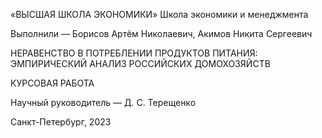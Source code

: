 «ВЫСШАЯ ШКОЛА ЭКОНОМИКИ»
Школа экономики и менеджмента

Выполнили — Борисов Артём Николаевич, Акимов Никита Сергеевич

НЕРАВЕНСТВО В ПОТРЕБЛЕНИИ ПРОДУКТОВ ПИТАНИЯ: ЭМПИРИЧЕСКИЙ АНАЛИЗ РОССИЙСКИХ ДОМОХОЗЯЙСТВ

КУРСОВАЯ РАБОТА 

Научный руководитель — Д. С. Терещенко


Санкт-Петербург, 2023

